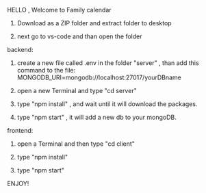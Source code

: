 HELLO , Welcome to Family calendar

1. Download as a ZIP folder and extract folder to desktop

2. next go to vs-code and than open the folder

backend:
1. create a new file called .env in the folder "server" , than add this command to the file:
   MONGODB_URI=mongodb://localhost:27017/yourDBname

2. open a new Terminal and type "cd server"

3. type "npm install" , and wait until it will download the packages.

4. type "npm start" , it will add a new db to your mongoDB.

frontend:

1. open a Terminal and then type "cd client"

2. type "npm install" 

3. type "npm start"

ENJOY!
